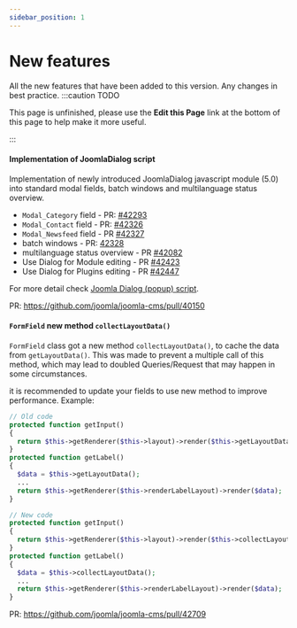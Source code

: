 ```yaml
---
sidebar_position: 1
---
```


New features
===============
All the new features that have been added to this version.
Any changes in best practice.
:::caution TODO

This page is unfinished, please use the **Edit this Page** link at the bottom of this page to help make it more useful.

:::

#### Implementation of JoomlaDialog script

Implementation of newly introduced JoomlaDialog javascript module (5.0) into standard modal fields, batch windows and multilanguage status overview.

- ```Modal_Category``` field - PR: [#42293](https://github.com/joomla/joomla-cms/pull/42293)
- ```Modal_Contact``` field - PR: [#42326](https://github.com/joomla/joomla-cms/pull/42326)
- ```Modal_Newsfeed``` field - PR [#42327](https://github.com/joomla/joomla-cms/pull/42327)
- batch windows - PR: [42328](https://github.com/joomla/joomla-cms/pull/42328)
- multilanguage status overview - PR [#42082](https://github.com/joomla/joomla-cms/pull/42082)
- Use Dialog for Module editing - PR [#42423](https://github.com/joomla/joomla-cms/pull/42423)
- Use Dialog for Plugins editing - PR [#42447](https://github.com/joomla/joomla-cms/pull/42447)



For more detail check [Joomla Dialog (popup) script](https://manual.joomla.org/docs/next/general-concepts/javascript/joomla-dialog).

PR: https://github.com/joomla/joomla-cms/pull/40150

#### `FormField` new method `collectLayoutData()`

`FormField` class got a new method `collectLayoutData()`, to cache the data from `getLayoutData()`. 
This was made to prevent a multiple call of this method, which may lead to doubled Queries/Request that may happen in some circumstances.

it is recommended to update your fields to use new method to improve performance. Example:
```php
// Old code
protected function getInput()
{
  return $this->getRenderer($this->layout)->render($this->getLayoutData());
}
protected function getLabel()
{
  $data = $this->getLayoutData();
  ...
  return $this->getRenderer($this->renderLabelLayout)->render($data);
}

```

```php
// New code
protected function getInput()
{
  return $this->getRenderer($this->layout)->render($this->collectLayoutData());
}
protected function getLabel()
{
  $data = $this->collectLayoutData();
  ...
  return $this->getRenderer($this->renderLabelLayout)->render($data);
}
```

PR: https://github.com/joomla/joomla-cms/pull/42709
